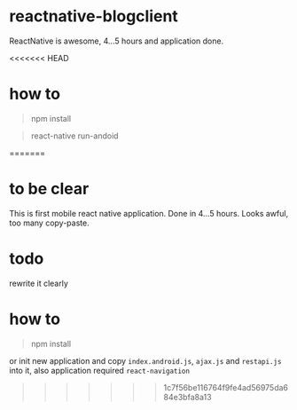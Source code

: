 # reactnative-blogclient
ReactNative is awesome, 4...5 hours and application done.

<<<<<<< HEAD
# how to
 > npm install
 
 > react-native run-andoid

=======
# to be clear
This is first mobile react native application. Done in 4...5 hours. Looks awful, too many copy-paste.

# todo
rewrite it clearly

# how to
 > npm install
 
or init new application and copy `index.android.js`, `ajax.js` and `restapi.js` into it, also application required `react-navigation`
>>>>>>> 1c7f56be116764f9fe4ad56975da684e3bfa8a13
